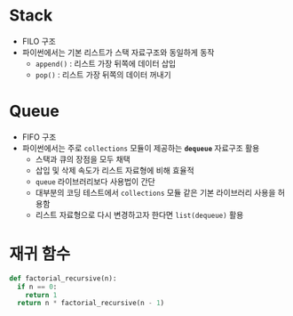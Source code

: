 # Stack

- FILO 구조
- 파이썬에서는 기본 리스트가 스택 자료구조와 동일하게 동작
  - `append()` : 리스트 가장 뒤쪽에 데이터 삽입
  - `pop()` : 리스트 가장 뒤쪽의 데이터 꺼내기

# Queue

- FIFO 구조
- 파이썬에서는 주로 `collections` 모듈이 제공하는 **`dequeue`** 자료구조 활용
  - 스택과 큐의 장점을 모두 채택
  - 삽입 및 삭제 속도가 리스트 자료형에 비해 효율적
  - `queue` 라이브러리보다 사용법이 간단
  - 대부분의 코딩 테스트에서 `collections` 모듈 같은 기본 라이브러리 사용을 허용함
  - 리스트 자료형으로 다시 변경하고자 한다면 `list(dequeue)` 활용

# 재귀 함수

```py
def factorial_recursive(n):
  if n == 0:
    return 1
  return n * factorial_recursive(n - 1)
```
